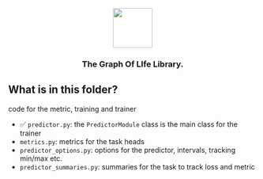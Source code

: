 <div align="center">
    <img src="../../docs/images/logo-title.png" height="80px">
    <h3>The Graph Of LIfe Library.</h3>
</div>


## What is in this folder? 

code for the metric, training and trainer

- ✅ `predictor.py`: the `PredictorModule` class is the main class for the trainer 
- `metrics.py`: metrics for the task heads 
- `predictor_options.py`: options for the predictor, intervals, tracking min/max etc. 
- `predictor_summaries.py`: summaries for the task to track loss and metric

